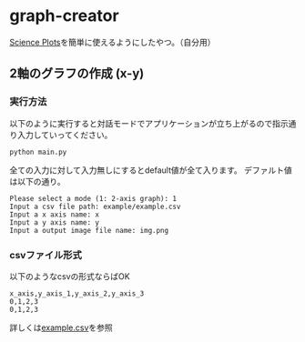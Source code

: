 # graph-creator
[Science Plots](https://pypi.org/project/SciencePlots/)を簡単に使えるようにしたやつ。（自分用）

## 2軸のグラフの作成 (x-y)
### 実行方法
以下のように実行すると対話モードでアプリケーションが立ち上がるので指示通り入力していってください。
```
python main.py
```
全ての入力に対して入力無しにするとdefault値が全て入ります。
デファルト値は以下の通り。
```
Please select a mode (1: 2-axis graph): 1
Input a csv file path: example/example.csv
Input a x axis name: x
Input a y axis name: y
Input a output image file name: img.png
```

### csvファイル形式
以下のようなcsvの形式ならばOK
```
x_axis,y_axis_1,y_axis_2,y_axis_3
0,1,2,3
0,1,2,3
```
詳しくは[example.csv](https://github.com/MotoShin/graph-creator/blob/master/example/example.csv)を参照
